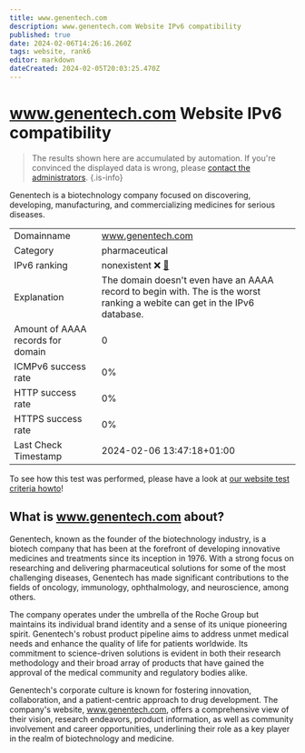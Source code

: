```yaml
---
title: www.genentech.com
description: www.genentech.com Website IPv6 compatibility
published: true
date: 2024-02-06T14:26:16.260Z
tags: website, rank6
editor: markdown
dateCreated: 2024-02-05T20:03:25.470Z
---
```


# www.genentech.com Website IPv6 compatibility

> The results shown here are accumulated by automation. If you're convinced the displayed data is wrong, please [contact the administrators](/howto/chat). 
{.is-info}

Genentech is a biotechnology company focused on discovering, developing, manufacturing, and commercializing medicines for serious diseases.


|   |   |
| - | - |
| Domainname | www.genentech.com
| Category | pharmaceutical |
| IPv6 ranking | nonexistent :x: [🔗](/howto/ranking) |
| Explanation | The domain doesn't even have an AAAA record to begin with. The is the worst ranking a webite can get in the IPv6 database. |
| Amount of AAAA records for domain | 0 |
| ICMPv6 success rate | 0%|
| HTTP success rate | 0% |
| HTTPS success rate | 0% |
| Last Check Timestamp | 2024-02-06 13:47:18+01:00 |

To see how this test was performed, please have a look at [our website test criteria howto](/howto/testcriteria/website)!


## What is www.genentech.com about?
Genentech, known as the founder of the biotechnology industry, is a biotech company that has been at the forefront of developing innovative medicines and treatments since its inception in 1976. With a strong focus on researching and delivering pharmaceutical solutions for some of the most challenging diseases, Genentech has made significant contributions to the fields of oncology, immunology, ophthalmology, and neuroscience, among others.

The company operates under the umbrella of the Roche Group but maintains its individual brand identity and a sense of its unique pioneering spirit. Genentech's robust product pipeline aims to address unmet medical needs and enhance the quality of life for patients worldwide. Its commitment to science-driven solutions is evident in both their research methodology and their broad array of products that have gained the approval of the medical community and regulatory bodies alike.

Genentech's corporate culture is known for fostering innovation, collaboration, and a patient-centric approach to drug development. The company's website, www.genentech.com, offers a comprehensive view of their vision, research endeavors, product information, as well as community involvement and career opportunities, underlining their role as a key player in the realm of biotechnology and medicine.


